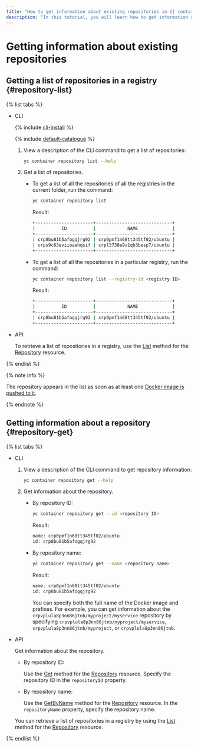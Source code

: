 ```yaml
---
title: "How to get information about existing repositories in {{ container-registry-full-name }}"
description: "In this tutorial, you will learn how to get information about existing repositories in {{ container-registry-full-name }}."
---
```


# Getting information about existing repositories

## Getting a list of repositories in a registry {#repository-list}

{% list tabs %}

- CLI

  {% include [cli-install](../../../_includes/cli-install.md) %}

  {% include [default-catalogue](../../../_includes/default-catalogue.md) %}

  1. View a description of the CLI command to get a list of repositories:

     ```bash
     yc container repository list --help
     ```

  1. Get a list of repositories.
     * To get a list of all the repositories of all the registries in the current folder, run the command:

       ```bash
       yc container repository list
       ```

       Result:

       ```bash
       +----------------------+-----------------------------+
       |          ID          |            NAME             |
       +----------------------+-----------------------------+
       | crp8bu81b5afogqjrg92 | crp0pmf1n68tt345tf02/ubuntu |
       | crps9c63eviioaehqsif | crpl3738e9v1qb3besp7/ubuntu |
       +----------------------+-----------------------------+
       ```

     * To get a list of all the repositories in a particular registry, run the command:

       ```bash
       yc container repository list --registry-id <registry ID>
       ```

       Result:

       ```bash
       +----------------------+-----------------------------+
       |          ID          |            NAME             |
       +----------------------+-----------------------------+
       | crp8bu81b5afogqjrg92 | crp0pmf1n68tt345tf02/ubuntu |
       +----------------------+-----------------------------+
       ```

- API

  To retrieve a list of repositories in a registry, use the [List](../../api-ref/Repository/list.md) method for the [Repository](../../api-ref/Repository/) resource.

{% endlist %}

{% note info %}

The repository appears in the list as soon as at least one [Docker image is pushed to it](../docker-image/docker-image-push.md).

{% endnote %}

## Getting information about a repository {#repository-get}

{% list tabs %}

- CLI

  1. View a description of the CLI command to get repository information:

     ```bash
     yc container repository get --help
     ```

  1. Get information about the repository.
     * By repository ID:

       ```bash
       yc container repository get --id <repository ID>
       ```

       Result:

       ```bash
       name: crp0pmf1n68tt345tf02/ubuntu
       id: crp8bu81b5afogqjrg92
       ```

     * By repository name:

       ```bash
       yc container repository get --name <repository name>
       ```

       Result:

       ```bash
       name: crp0pmf1n68tt345tf02/ubuntu
       id: crp8bu81b5afogqjrg92
       ```

       You can specify both the full name of the Docker image and prefixes. For example, you can get information about the `crpvplula8p3nn86jtnb/myproject/myservice` repository by specifying `crpvplula8p3nn86jtnb/myproject/myservice`, `crpvplula8p3nn86jtnb/myproject`, or `crpvplula8p3nn86jtnb`.

- API

  Get information about the repository.
  * By repository ID:

    Use the [Get](../../api-ref/Repository/get.md) method for the [Repository](../../api-ref/Repository/) resource. Specify the repository ID in the `repositoryId` property.
  * By repository name:

    Use the [GetByName](../../api-ref/Repository/getByName.md) method for the [Repository](../../api-ref/Repository/) resource. In the `repositoryName` property, specify the repository name.

  You can retrieve a list of repositories in a registry by using the [List](../../api-ref/Repository/list.md) method for the [Repository](../../api-ref/Repository/) resource.

{% endlist %}
